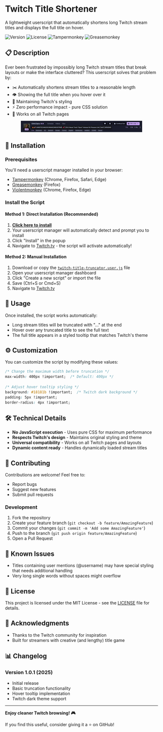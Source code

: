 # Twitch Title Shortener

A lightweight userscript that automatically shortens long Twitch stream titles and displays the full title on hover.

![Version](https://img.shields.io/badge/version-1.0.0-blue.svg)
![License](https://img.shields.io/badge/license-MIT-green.svg)
![Tampermonkey](https://img.shields.io/badge/Tampermonkey-compatible-brightgreen.svg)
![Greasemonkey](https://img.shields.io/badge/Greasemonkey-compatible-brightgreen.svg)

## 📋 Description

Ever been frustrated by impossibly long Twitch stream titles that break layouts or make the interface cluttered? This userscript solves that problem by:

- ✂️ Automatically shortens stream titles to a reasonable length
- 👁️ Showing the full title when you hover over it
- 🎨 Maintaining Twitch's styling
- ⚡ Zero performance impact - pure CSS solution
- 🔧 Works on all Twitch pages

<div align="center">
  <img src="example.gif" alt="Demo">
</div>

## 🚀 Installation

### Prerequisites
You'll need a userscript manager installed in your browser:
- [Tampermonkey](https://www.tampermonkey.net/) (Chrome, Firefox, Safari, Edge)
- [Greasemonkey](https://www.greasespot.net/) (Firefox)
- [Violentmonkey](https://violentmonkey.github.io/) (Chrome, Firefox, Edge)

### Install the Script

#### Method 1: Direct Installation (Recommended)
1. **[Click here to install](https://github.com/ODRise/STwitchT/raw/refs/heads/main/twitch-title-truncator.user.js)**
2. Your userscript manager will automatically detect and prompt you to install
3. Click "Install" in the popup
4. Navigate to [Twitch.tv](https://www.twitch.tv) - the script will activate automatically!

#### Method 2: Manual Installation
1. Download or copy the [`twitch-title-truncator.user.js`](./twitch-title-truncator.user.js) file
2. Open your userscript manager dashboard
3. Click "Create a new script" or import the file
4. Save (Ctrl+S or Cmd+S)
5. Navigate to [Twitch.tv](https://www.twitch.tv)

## 📝 Usage

Once installed, the script works automatically:
- Long stream titles will be truncated with "..." at the end
- Hover over any truncated title to see the full text
- The full title appears in a styled tooltip that matches Twitch's theme

## ⚙️ Customization

You can customize the script by modifying these values:

```css
/* Change the maximum width before truncation */
max-width: 400px !important;  /* Default: 400px */

/* Adjust hover tooltip styling */
background: #18181b !important;  /* Twitch dark background */
padding: 5px !important;
border-radius: 4px !important;
```

## 🛠️ Technical Details

- **No JavaScript execution** - Uses pure CSS for maximum performance
- **Respects Twitch's design** - Maintains original styling and theme
- **Universal compatibility** - Works on all Twitch pages and layouts
- **Dynamic content ready** - Handles dynamically loaded stream titles

## 🤝 Contributing

Contributions are welcome! Feel free to:
- Report bugs
- Suggest new features
- Submit pull requests

### Development
1. Fork the repository
2. Create your feature branch (`git checkout -b feature/AmazingFeature`)
3. Commit your changes (`git commit -m 'Add some AmazingFeature'`)
4. Push to the branch (`git push origin feature/AmazingFeature`)
5. Open a Pull Request

## 🐛 Known Issues

- Titles containing user mentions (@username) may have special styling that needs additional handling
- Very long single words without spaces might overflow

## 📜 License

This project is licensed under the MIT License - see the [LICENSE](LICENSE) file for details.

## 👏 Acknowledgments

- Thanks to the Twitch community for inspiration
- Built for streamers with creative (and lengthy) title game

## 📊 Changelog

### Version 1.0.1 (2025)
- Initial release
- Basic truncation functionality
- Hover tooltip implementation
- Twitch dark theme support

---

**Enjoy cleaner Twitch browsing! 🎮**

If you find this useful, consider giving it a ⭐ on GitHub!

